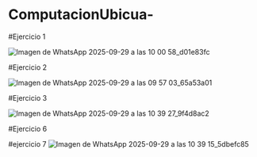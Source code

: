 # ComputacionUbicua-
#Ejercicio 1

![Imagen de WhatsApp 2025-09-29 a las 10 00 58_d01e83fc](https://github.com/user-attachments/assets/4b8f5c77-73b8-4122-bce6-df0d7b626acb)

#Ejercicio 2 

![Imagen de WhatsApp 2025-09-29 a las 09 57 03_65a53a01](https://github.com/user-attachments/assets/9edb4ebc-d927-43a7-baed-3206045cdaa1)

#Ejercicio 3

![Imagen de WhatsApp 2025-09-29 a las 10 39 27_9f4d8ac2](https://github.com/user-attachments/assets/654fcef7-589e-4a65-9425-a2ba7871458c)

#Ejercicio 6


#ejercicio 7
![Imagen de WhatsApp 2025-09-29 a las 10 39 15_5dbefc85](https://github.com/user-attachments/assets/5556bbcb-88ac-47ec-a65a-60f64d7ee6c8)
